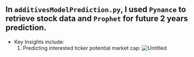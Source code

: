 ## In `additivesModelPrediction.py`, I used `Pynance` to retrieve stock data and `Prophet` for future 2 years prediction.
* Key Insights include:
  1. Predicting interested ticker potential market cap:
     ![Untitled](https://prod-files-secure.s3.us-west-2.amazonaws.com/41e24340-b8ec-4b2f-ba58-9118933b5e5e/b0f6623a-f62b-4d2b-ac0f-0a22efcfe238/Untitled.png)
